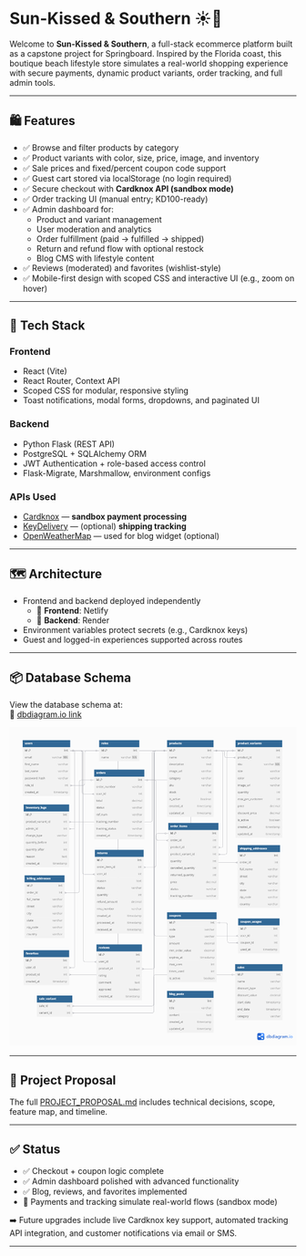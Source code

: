 # Sun-Kissed & Southern ☀️🌴

Welcome to **Sun-Kissed & Southern**, a full-stack ecommerce platform built as a capstone project for Springboard. Inspired by the Florida coast, this boutique beach lifestyle store simulates a real-world shopping experience with secure payments, dynamic product variants, order tracking, and full admin tools.

---

## 🛍️ Features

- ✅ Browse and filter products by category
- ✅ Product variants with color, size, price, image, and inventory
- ✅ Sale prices and fixed/percent coupon code support
- ✅ Guest cart stored via localStorage (no login required)
- ✅ Secure checkout with **Cardknox API (sandbox mode)**
- ✅ Order tracking UI (manual entry; KD100-ready)
- ✅ Admin dashboard for:
  - Product and variant management
  - User moderation and analytics
  - Order fulfillment (paid → fulfilled → shipped)
  - Return and refund flow with optional restock
  - Blog CMS with lifestyle content
- ✅ Reviews (moderated) and favorites (wishlist-style)
- ✅ Mobile-first design with scoped CSS and interactive UI (e.g., zoom on hover)

---

## 🧰 Tech Stack

### Frontend
- React (Vite)
- React Router, Context API
- Scoped CSS for modular, responsive styling
- Toast notifications, modal forms, dropdowns, and paginated UI

### Backend
- Python Flask (REST API)
- PostgreSQL + SQLAlchemy ORM
- JWT Authentication + role-based access control
- Flask-Migrate, Marshmallow, environment configs

### APIs Used
- [Cardknox](https://developer.cardknox.com/) — **sandbox payment processing**
- [KeyDelivery](https://www.kd100.com/en/) — (optional) **shipping tracking**
- [OpenWeatherMap](https://openweathermap.org/api) — used for blog widget (optional)

---

## 🗺️ Architecture

- Frontend and backend deployed independently
  - 🔹 **Frontend**: Netlify  
  - 🔹 **Backend**: Render
- Environment variables protect secrets (e.g., Cardknox keys)
- Guest and logged-in experiences supported across routes

---

## 📦 Database Schema

View the database schema at:  
📎 [dbdiagram.io link](https://dbdiagram.io/d/Sun-Kissed-and-Southern-67d1b7cf75d75cc844d787ff)

![Database Schema](./assets/database-schema.png)

---

## 📄 Project Proposal

The full [PROJECT_PROPOSAL.md](PROJECT_PROPOSAL.md) includes technical decisions, scope, feature map, and timeline.

---

## ✅ Status

- ✅ Checkout + coupon logic complete
- ✅ Admin dashboard polished with advanced functionality
- ✅ Blog, reviews, and favorites implemented
- 🔐 Payments and tracking simulate real-world flows (sandbox mode)

➡️ Future upgrades include live Cardknox key support, automated tracking API integration, and customer notifications via email or SMS.

---
